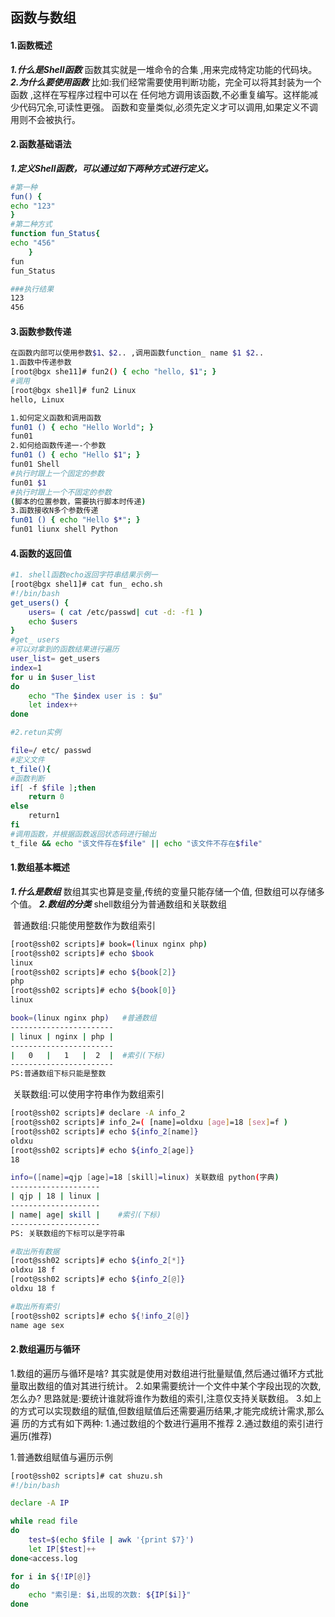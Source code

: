 ## 函数与数组

#### 1.函数概述

***1.什么是Shell函数***
函数其实就是一堆命令的合集 ,用来完成特定功能的代码块。
***2.为什么要使用函数***
比如:我们经常需要使用判断功能，完全可以将其封装为一个函数 ,这样在写程序过程中可以在
任何地方调用该函数,不必重复编写。这样能减少代码冗余,可读性更强。
函数和变量类似,必须先定义才可以调用,如果定义不调用则不会被执行。

#### 2.函数基础语法

***1.定义Shell函数，可以通过如下两种方式进行定义。***

```bash
#第一种
fun() {
echo "123"
}
#第二种方式
function fun_Status{
echo "456"
	}
fun
fun_Status

###执行结果
123
456
```



#### 3.函数参数传递

```bash
在函数内部可以使用参数$1、$2.. ,调用函数function_ name $1 $2..
1.函数中传递参数
[root@bgx she11]# fun2() { echo "hello, $1"; }
#调用
[root@bgx she1l]# fun2 Linux
hello, Linux

1.如何定义函数和调用函数
fun01 () { echo "Hello World"; }
fun01
2.如何给函数传递一-个参数
fun01 () { echo "Hello $1"; }
fun01 Shell
#执行时跟上一个固定的参数
fun01 $1
#执行时跟上一个不固定的参数
(脚本的位置参数，需要执行脚本时传递)
3.函数接收N多个参数传递
fun01 () { echo "Hello $*"; }
fun01 liunx shell Python

```

#### 4.函数的返回值

```bash
#1. shell函数echo返回字符串结果示例一
[root@bgx shel1]# cat fun_ echo.sh
#!/bin/bash
get_users() {
	users= ( cat /etc/passwd| cut -d: -f1 )
	echo $users
}
#get_ users
#可以对拿到的函数结果进行遍历
user_list= get_users
index=1
for u in $user_list
do
	echo "The $index user is : $u"
	let index++
done

#2.retun实例

file=/ etc/ passwd
#定义文件
t_file(){
#函数判断
if[ -f $file ];then
	return 0
else
	return1
fi
#调用函数，并根据函数返回状态码进行输出
t_file && echo "该文件存在$file" || echo "该文件不存在$file"

```

#### 1.数组基本概述

***1.什么是数组***
数组其实也算是变量,传统的变量只能存储一个值, 但数组可以存储多个值。
***2.数组的分类***
shell数组分为普通数组和关联数组

​	普通数组:只能使用整数作为数组索引

```bash
[root@ssh02 scripts]# book=(linux nginx php)
[root@ssh02 scripts]# echo $book
linux
[root@ssh02 scripts]# echo ${book[2]}
php
[root@ssh02 scripts]# echo ${book[0]}
linux

book=(linux nginx php)   #普通数组
-----------------------
| linux | nginx | php |
-----------------------
|   0   |   1   |  2  |  #索引(下标)
-----------------------
PS:普通数组下标只能是整数
```

​	关联数组:可以使用字符串作为数组索引

````bash
[root@ssh02 scripts]# declare -A info_2
[root@ssh02 scripts]# info_2=( [name]=oldxu [age]=18 [sex]=f )
[root@ssh02 scripts]# echo ${info_2[name]}
oldxu
[root@ssh02 scripts]# echo ${info_2[age]}
18

info=([name]=qjp [age]=18 [skill]=linux) 关联数组 python(字典)
--------------------
| qjp | 18 | linux |
--------------------
| name| age| skill |    #索引(下标)
--------------------    
PS: 关联数组的下标可以是字符串

#取出所有数据
[root@ssh02 scripts]# echo ${info_2[*]}
oldxu 18 f
[root@ssh02 scripts]# echo ${info_2[@]}
oldxu 18 f

#取出所有索引
[root@ssh02 scripts]# echo ${!info_2[@]}
name age sex

````



#### 2.数组遍历与循环

1.数组的遍历与循环是啥?
其实就是使用对数组进行批量赋值,然后通过循环方式批量取出数组的值对其进行统计。
2.如果需要统计一个文件中某个字段出现的次数,怎么办?
思路就是:要统计谁就将谁作为数组的索引,注意仅支持关联数组。
3.如上的方式可以实现数组的赋值,但数组赋值后还需要遍历结果,才能完成统计需求,那么遍
历的方式有如下两种:
	1.通过数组的个数进行遍用不推荐
	2.通过数组的索引进行遍历(推荐)

1.普通数组赋值与遍历示例

```bash
[root@ssh02 scripts]# cat shuzu.sh 
#!/bin/bash

declare -A IP

while read file 
do
	test=$(echo $file | awk '{print $7}')
	let IP[$test]++
done<access.log

for i in ${!IP[@]}
do
	echo "索引是: $i,出现的次数: ${IP[$i]}"
done

```

